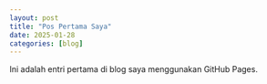 ```yaml
---
layout: post
title: "Pos Pertama Saya"
date: 2025-01-28
categories: [blog]
---
```

Ini adalah entri pertama di blog saya menggunakan GitHub Pages.
